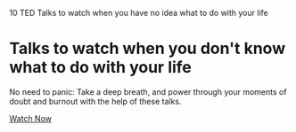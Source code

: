 10 TED Talks to watch when you have no idea what to do with your life

#  Talks to watch when you don't know what to do with your life

No need to panic: Take a deep breath, and power through your moments of doubt and burnout with the help of these talks.

[Watch Now](https://www.ted.com/talks/larry_smith_why_you_will_fail_to_have_a_great_career?referrer=playlist-talks_to_get_you_through_your)